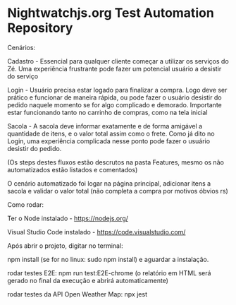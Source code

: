 # Nightwatchjs.org Test Automation Repository


Cenários:

Cadastro - Essencial para qualquer cliente começar a utilizar os serviços do Zé. Uma experiência frustrante pode fazer um potencial usuário a desistir do serviço

Login - Usuário precisa estar logado para finalizar a compra. Logo deve ser prático e funcionar de maneira rápida, ou pode fazer o usuário desistir do pedido naquele momento se for algo complicado e demorado. Importante estar funcionando tanto no 
carrinho de compras, como na tela inicial

Sacola - A sacola deve informar exatamente e de forma amigável a quantidade de itens, e o valor total assim como o frete. Como já dito no Login, uma experiência complicada nesse ponto pode fazer o usuário desistir do pedido. 

(Os steps destes fluxos estão descrutos na pasta Features, mesmo os não automatizados estão listados e comentados)


O cenário automatizado foi logar na página principal, adicionar itens a sacola e validar o valor total (não completa a compra por motivos óbvios rs) 

Como rodar:

Ter o Node instalado - https://nodejs.org/

Visual Studio Code instalado - https://code.visualstudio.com/

Após abrir o projeto, digitar no terminal:

npm install (se for no linux: sudo npm install) e aguardar a instalação.

rodar testes E2E: npm run test:E2E-chrome  (o relatório em HTML será gerado no final da execução e abrirá automaticamente)

rodar testes da API Open Weather Map: npx jest

